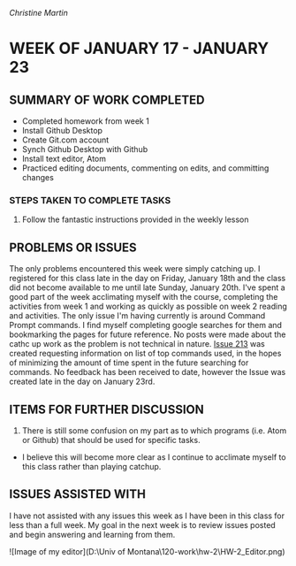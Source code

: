 _Christine Martin_
# **WEEK OF JANUARY 17 - JANUARY 23**
## **SUMMARY OF WORK COMPLETED**
- Completed homework from week 1
- Install Github Desktop
- Create Git.com account
- Synch Github Desktop with Github
- Install text editor, Atom
- Practiced editing documents, commenting on edits, and committing changes
### STEPS TAKEN TO COMPLETE TASKS
  1. Follow the fantastic instructions provided in the weekly lesson
## **PROBLEMS OR ISSUES**
The only problems encountered this week were simply catching up.  I registered for this class late in the day on Friday, January 18th and the class did not become available to me until late Sunday, January 20th.  I've spent a good part of the week acclimating myself with the course, completing the activities from week 1 and working as quickly as possible on week 2 reading and activities.
The only issue I'm having currently is around Command Prompt commands.  I find myself completing google searches for them and bookmarking the pages for future reference.
No posts were made about the cathc up work as the problem is not technical in nature.
[Issue 213](https://github.com/Montana-Media-Arts/120_CreativeCoding/issues/213) was created requesting information on list of top commands used, in the hopes of minimizing the amount of time spent in the future searching for commands.
No feedback has been received to date, however the Issue was created late in the day on January 23rd.
## **ITEMS FOR FURTHER DISCUSSION**
1. There is still some confusion on my part as to which programs (i.e. Atom or Github) that should be used for specific tasks.
  - I believe this will become more clear as I continue to acclimate myself to this class rather than playing catchup.
## **ISSUES ASSISTED WITH**
I have not assisted with any issues this week as I have been in this class for less than a full week.
My goal in the next week is to review issues posted and begin answering and learning from them.

![Image of my editor](D:\Univ of Montana\120-work\hw-2\HW-2_Editor.png)
